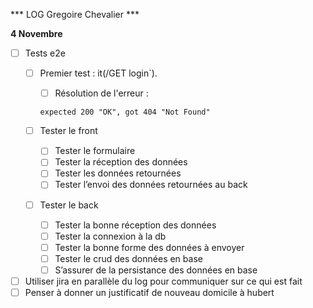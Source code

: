 *** LOG Gregoire Chevalier ***

**4 Novembre**
- [ ] Tests e2e
    - [ ] Premier test : it(/GET login`).
        - [ ] Résolution de l'erreur :
        ```
        expected 200 "OK", got 404 "Not Found"
        ```

    - [ ] Tester le front
        - [ ] Tester le formulaire
        - [ ] Tester la réception des données
        - [ ] Tester les données retournées
        - [ ] Tester l’envoi des données retournées au back
    - [ ] Tester le back
        - [ ] Tester la bonne réception des données
        - [ ] Tester la connexion à la db
        - [ ] Tester la bonne forme des données à envoyer
        - [ ] Tester le crud des données en base
        - [ ] S’assurer de la persistance des données en base
- [ ] Utiliser jira en parallèle du log pour communiquer sur ce qui est fait
- [ ] Penser à donner un justificatif de nouveau domicile à hubert